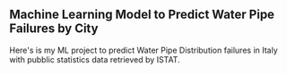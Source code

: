 ## Machine Learning Model to Predict Water Pipe Failures by City
Here's is my ML project to predict Water Pipe Distribution failures in Italy with pubblic statistics data retrieved by ISTAT.

